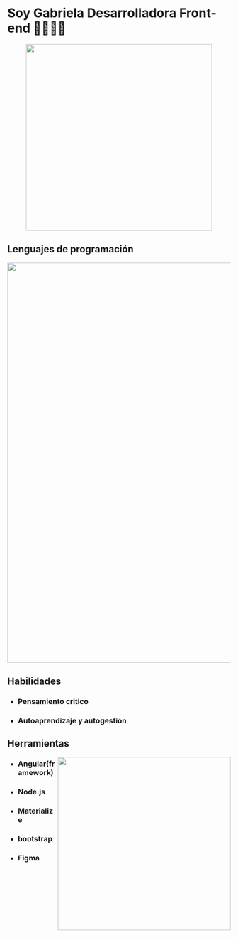 # Soy Gabriela Desarrolladora Front-end 👩🏽‍💻👋

<p align="center">
<img width="420" src="https://i.pinimg.com/564x/8d/85/6d/8d856d73c15c6281d004b33f291412bf.jpg">
</p>

## Lenguajes de programación
<img width="900" src="https://user-images.githubusercontent.com/82047077/145626187-4cf2ac9b-da37-4c7b-8fed-1b3f32a70dd9.png">

 ## Habilidades
- ### Pensamiento critico
- ### Autoaprendizaje y autogestión 

## Herramientas

<img align="right" width="390" src="https://user-images.githubusercontent.com/82047077/145646122-d670c5e9-3d28-4dc1-b6cd-e9e8359a56cc.png">


 * ### Angular(framework)
 * ### Node.js
 * ### Materialize
 * ### bootstrap
 * ### Figma



